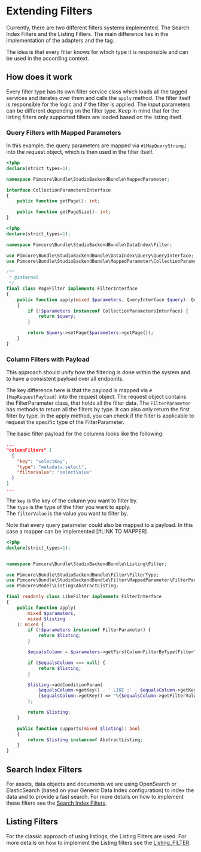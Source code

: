 # Extending Filters

Currently, there are two different filters systems implemented. The Search Index Filters and the Listing Filters.
The main difference lies in the implementation of the adapters and the tag.

The idea is that every filter knows for which type it is responsible and can be used in the according context.


## How does it work
Every filter type has its own filter service class which loads all the tagged services and iterates over them and calls the `apply` method.
The filter itself is responsible for the logic and if the filter is applied.
The input parameters can be different depending on the filter type.
Keep in mind that for the listing filters only supported filters are loaded based on the listing itself.

### Query Filters with Mapped Parameters
In this example, the query parameters are mapped via `#[MapQueryString]` into the request object, which is then used in the filter itself.

```php
<?php
declare(strict_types=1);

namespace Pimcore\Bundle\StudioBackendBundle\MappedParameter;

interface CollectionParametersInterface
{
    public function getPage(): int;

    public function getPageSize(): int;
}


```

```php
<?php
declare(strict_types=1);

namespace Pimcore\Bundle\StudioBackendBundle\DataIndex\Filter;

use Pimcore\Bundle\StudioBackendBundle\DataIndex\Query\QueryInterface;
use Pimcore\Bundle\StudioBackendBundle\MappedParameter\CollectionParametersInterface;

/**
 * @internal
 */
final class PageFilter implements FilterInterface
{
    public function apply(mixed $parameters, QueryInterface $query): QueryInterface
    {
        if (!$parameters instanceof CollectionParametersInterface) {
            return $query;
        }

        return $query->setPage($parameters->getPage());
    }
}

``` 

### Column Filters with Payload
This approach should unify how the filtering is done within the system and to have a consistent payload over all endpoints.

The key difference here is that the payload is mapped via `#[MapRequestPayload]` into the request object. The request object contains the FilterParameter class, that holds all the filter data.
The `FilterParameter` has methods to return all the filters by type. It can also only return the first filter by type.
In the apply method, you can check if the filter is applicable to request the specific type of the FilterParameter.

The basic filter payload for the columns looks like the following:

```json
...
"columnFilters" [
  {
    "key": "selectKey",
    "type": "metadata.select",
    "filterValue": "selectValue"
  }
]
...
```

The `key` is the key of the column you want to filter by.  
The `type` is the type of the filter you want to apply.  
The `filterValue` is the value you want to filter by.  

Note that every query parameter could also be mapped to a payload. In this case a mapper can be implemented [#LINK TO MAPPER]

```php
<?php
declare(strict_types=1);


namespace Pimcore\Bundle\StudioBackendBundle\Listing\Filter;

use Pimcore\Bundle\StudioBackendBundle\Filter\FilterType;
use Pimcore\Bundle\StudioBackendBundle\Filter\MappedParameter\FilterParameter;
use Pimcore\Model\Listing\AbstractListing;

final readonly class LikeFilter implements FilterInterface
{
    public function apply(
        mixed $parameters,
        mixed $listing
    ): mixed {
        if (!$parameters instanceof FilterParameter) {
            return $listing;
        }

        $equalsColumn = $parameters->getFirstColumnFilterByType(FilterType::LIKE->value);

        if ($equalsColumn === null) {
            return $listing;
        }

        $listing->addConditionParam(
            $equalsColumn->getKey() . ' LIKE :' . $equalsColumn->getKey(),
            [$equalsColumn->getKey() => "%{$equalsColumn->getFilterValue()}%"]
        );

        return $listing;
    }

    public function supports(mixed $listing): bool
    {
        return $listing instanceof AbstractListing;
    }
}
```


## Search Index Filters
For assets, data objects and documents we are using OpenSearch or ElasticSearch (based on your Generic Data Index configuration) to index the data and to provide a fast search.
For more details on how to implement these filters see the [Search Index Filters](04_Filters/01_Search_Index_Filters.md).

## Listing Filters
For the classic approach of using listings, the Listing Filters are used.
For more details on how to implement the Listing filters see the [Listing_FILTER](04_Filters/02_Listing_Filters.md).